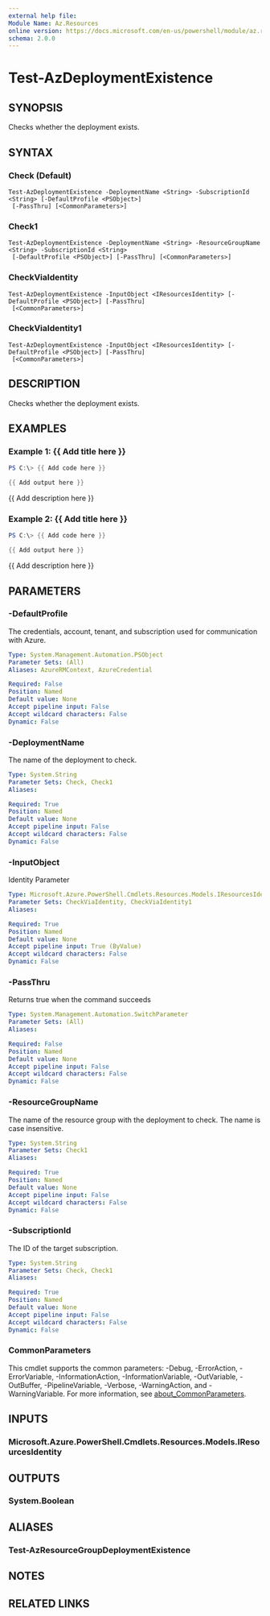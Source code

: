 ```yaml
---
external help file:
Module Name: Az.Resources
online version: https://docs.microsoft.com/en-us/powershell/module/az.resources/test-azdeploymentexistence
schema: 2.0.0
---
```


# Test-AzDeploymentExistence

## SYNOPSIS
Checks whether the deployment exists.

## SYNTAX

### Check (Default)
```
Test-AzDeploymentExistence -DeploymentName <String> -SubscriptionId <String> [-DefaultProfile <PSObject>]
 [-PassThru] [<CommonParameters>]
```

### Check1
```
Test-AzDeploymentExistence -DeploymentName <String> -ResourceGroupName <String> -SubscriptionId <String>
 [-DefaultProfile <PSObject>] [-PassThru] [<CommonParameters>]
```

### CheckViaIdentity
```
Test-AzDeploymentExistence -InputObject <IResourcesIdentity> [-DefaultProfile <PSObject>] [-PassThru]
 [<CommonParameters>]
```

### CheckViaIdentity1
```
Test-AzDeploymentExistence -InputObject <IResourcesIdentity> [-DefaultProfile <PSObject>] [-PassThru]
 [<CommonParameters>]
```

## DESCRIPTION
Checks whether the deployment exists.

## EXAMPLES

### Example 1: {{ Add title here }}
```powershell
PS C:\> {{ Add code here }}

{{ Add output here }}
```

{{ Add description here }}

### Example 2: {{ Add title here }}
```powershell
PS C:\> {{ Add code here }}

{{ Add output here }}
```

{{ Add description here }}

## PARAMETERS

### -DefaultProfile
The credentials, account, tenant, and subscription used for communication with Azure.

```yaml
Type: System.Management.Automation.PSObject
Parameter Sets: (All)
Aliases: AzureRMContext, AzureCredential

Required: False
Position: Named
Default value: None
Accept pipeline input: False
Accept wildcard characters: False
Dynamic: False
```

### -DeploymentName
The name of the deployment to check.

```yaml
Type: System.String
Parameter Sets: Check, Check1
Aliases:

Required: True
Position: Named
Default value: None
Accept pipeline input: False
Accept wildcard characters: False
Dynamic: False
```

### -InputObject
Identity Parameter

```yaml
Type: Microsoft.Azure.PowerShell.Cmdlets.Resources.Models.IResourcesIdentity
Parameter Sets: CheckViaIdentity, CheckViaIdentity1
Aliases:

Required: True
Position: Named
Default value: None
Accept pipeline input: True (ByValue)
Accept wildcard characters: False
Dynamic: False
```

### -PassThru
Returns true when the command succeeds

```yaml
Type: System.Management.Automation.SwitchParameter
Parameter Sets: (All)
Aliases:

Required: False
Position: Named
Default value: None
Accept pipeline input: False
Accept wildcard characters: False
Dynamic: False
```

### -ResourceGroupName
The name of the resource group with the deployment to check.
The name is case insensitive.

```yaml
Type: System.String
Parameter Sets: Check1
Aliases:

Required: True
Position: Named
Default value: None
Accept pipeline input: False
Accept wildcard characters: False
Dynamic: False
```

### -SubscriptionId
The ID of the target subscription.

```yaml
Type: System.String
Parameter Sets: Check, Check1
Aliases:

Required: True
Position: Named
Default value: None
Accept pipeline input: False
Accept wildcard characters: False
Dynamic: False
```

### CommonParameters
This cmdlet supports the common parameters: -Debug, -ErrorAction, -ErrorVariable, -InformationAction, -InformationVariable, -OutVariable, -OutBuffer, -PipelineVariable, -Verbose, -WarningAction, and -WarningVariable. For more information, see [about_CommonParameters](http://go.microsoft.com/fwlink/?LinkID=113216).

## INPUTS

### Microsoft.Azure.PowerShell.Cmdlets.Resources.Models.IResourcesIdentity

## OUTPUTS

### System.Boolean

## ALIASES

### Test-AzResourceGroupDeploymentExistence

## NOTES

## RELATED LINKS

